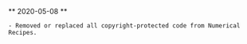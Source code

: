 
** 2020-05-08 **<br>

    - Removed or replaced all copyright-protected code from Numerical Recipes.
    